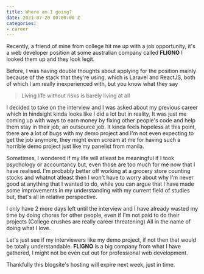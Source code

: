 ```yaml
---
title: Where am I going?
date: 2021-07-20 00:00:00 Z
categories:
- career
---
```


Recently, a friend of mine from college hit me up with a job opportunity, it's a web developer position at some australian company called **FLIGNO** I looked them up and they look legit. 

Before, I was having double thoughts about applying for the position mainly because of the stack that they're using, which is Laravel and ReactJS, both of which I am really inexperienced with, but you know what they say

> Living life without risks is barely living at all

I decided to take on the interview and I was asked about my previous career which in hindsight kinda looks like I did a lot but in reality, It was just me coming up with ways to earn money by fixing other people's code and help them stay in their job; an outsource job. It kinda feels hopeless at this point, there are a lot of bugs with my demo project and I'm not even expecting to get the job anymore, they might even scream at me for having such a horrible demo project just like my panelist from manila.

Sometimes, I wondered if my life will atleast be meaningful if I took psychology or accountancy but, even those are too much for me now that I have realised. I'm probably better off working at a grocery store counting stocks and whatnot atleast then I won't have to worry about why I'm never good at anything that I wanted to do, while you can argue that I have made some improvements in my understanding with my current field of studies but, that's all in relative perspective. 

I only have 2 more days left until the interview and I have already wasted my time by doing chores for other people, even if I'm not paid to do their projects (College crushes are really career threatening)
All in the name of doing what I love.

Let's just see if my interviewers like my demo project, if not then that would be totally understandable. **FLIGNO** is a big company from what I have gathered, I might not be even cut out for professional web development.

Thankfully this blogsite's hosting will expire next week, just in time.
